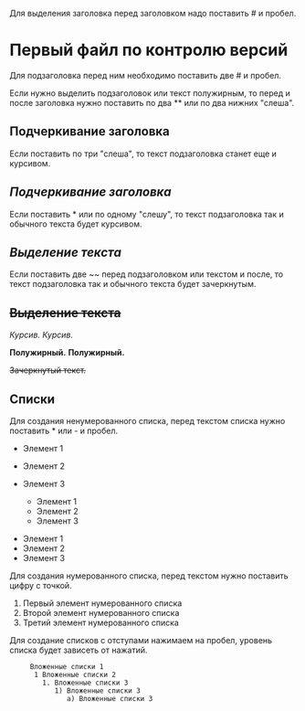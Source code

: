 Для выделения заголовка перед заголовком надо поставить # и пробел.
# Первый файл по контролю версий

Для подзаголовка перед ним необходимо поставить две # и пробел.

Если нужно выделить подзаголовок или текст полужирным, то перед и после заголовка нужно поставить по два ** или по два нижних "слеша".
## __Подчеркивание заголовка__

Если поставить по три "слеша", то текст подзаголовка станет еще и курсивом.
## ___Подчеркивание заголовка___

Если поставить * или по одному "слешу", то текст подзаголовка так и обычного текста будет курсивом.
## _Выделение текста_

Если поставить две ~~ перед подзаголовком или текстом и после, то текст подзаголовка так и обычного текста будет зачеркнутым.
## ~~Выделение текста~~


*Курсив.*
_Курсив._


**Полужирный.**
__Полужирный.__

~~Зачеркнутый текст.~~

## Списки

Для создания ненумерованного списка, перед текстом списка нужно поставить * или - и пробел. 
* Элемент 1
* Элемент 2
* Элемент 3

   - Элемент 1
   - Элемент 2
   - Элемент 3

- Элемент 1
- Элемент 2
- Элемент 3

Для создания нумерованного списка, перед текстом нужно поставить цифру с точкой.

1. Первый элемент нумерованного списка
2. Второй элемент нумерованного списка
3. Третий элемент нумерованного списка

Для создание списков с отступами нажимаем на пробел, уровень списка будет зависеть от нажатий.

         Вложенные списки 1
          1 Вложенные списки 2
            1. Вложенные списки 3
               1) Вложенные списки 3
                  а) Вложенные списки 3
